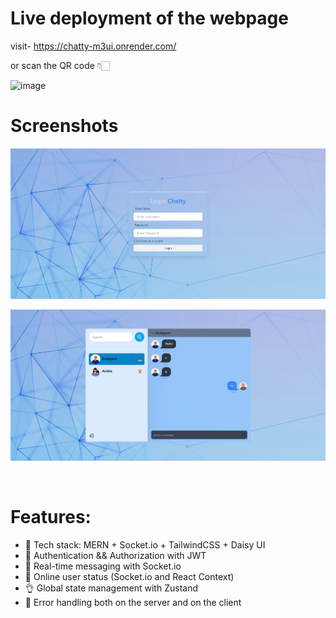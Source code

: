 
# Live deployment of the webpage

visit-
https://chatty-m3ui.onrender.com/


or scan the QR code 👇🏻  

![image](https://github.com/ShailavMalik/Chatty/assets/86142500/3e4e92e6-e7a0-430e-b17f-19b478322291)
<br>

# Screenshots
![login-screen](https://github.com/ShailavMalik/Chatty/blob/main/frontend/src/assets/image-1.png)

![Conversation](https://github.com/ShailavMalik/Chatty/blob/main/frontend/src/assets/image.png)

<br>

# Features:

-   🌟 Tech stack: MERN + Socket.io + TailwindCSS + Daisy UI
-   🎃 Authentication && Authorization with JWT
-   👾 Real-time messaging with Socket.io
-   🚀 Online user status (Socket.io and React Context)
-   👌 Global state management with Zustand
-   🐞 Error handling both on the server and on the client
